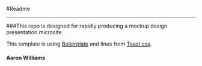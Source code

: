#Readme

***

###This repo is designed for rapidly producing a mockup design presentation microsite

This template is using [Boilerplate](https://github.com/h5bp/html5-boilerplate) and lines from [Toast css](https://github.com/daneden/Toast).




#### Aaron Williams
